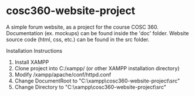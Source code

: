 # cosc360-website-project
A simple forum website, as a project for the course COSC 360. Documentation (ex. mockups) can be found inside the 'doc' folder. Website source code (html, css, etc.) can be found in the src folder.

Installation Instructions
1. Install XAMPP
2. Clone project into C:/xampp/ (or other XAMPP installation directory)
3. Modify /xampp/apache/conf/httpd.conf
4. Change DocumentRoot to "C:\xampp\cosc360-website-project\src"
5. Change Directory to "C:\xampp\cosc360-website-project\src"
